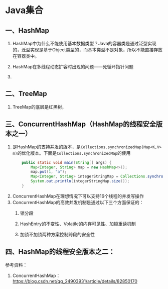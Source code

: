 # Java集合

## 一、HashMap
1. HashMap中为什么不能使用基本数据类型？Java的容器类是通过泛型实现的，泛型实现是基于Object类型的，而基本类型不是对象，所以不能直接存放在容器类中。
2. HashMap在多线程动态扩容时出现的问题——死循环指针问题
   
3. 



## 二、TreeMap
1. TreeMap的底层是红黑树，



## 三、ConcurrentHashMap（HashMap的线程安全版本之一）
1. 是HashMap的支持并发的版本，是`Collections.synchronizedMap(Map<K,V> m)`的优化版本。下面是`Collections.synchronizedMap`的使用
    ```java
        public static void main(String[] args) {
            Map<Integer, String> map = new HashMap<>();
            map.put(1, "a");
            Map<Integer, String> integerStringMap = Collections.synchronizedMap(map);
            System.out.println(integerStringMap.size());
        }
    ```
2. ConcurrentHashMap在理想情况下可以支持16个线程的并发写操作
3. ConcurrentHashMap的高效并发机制是通过以下三个方面保证的：
   1. 锁分段
      
   2. HashEntry的不变性、Volatile的内存可见性、加锁重读机制
   
   3. 加锁不加锁两种方案控制跨段的安全性

## 四、HashMap的线程安全版本之二：





参考资料：
1. ConcurrentHashMap：https://blog.csdn.net/qq_24903931/article/details/82850170